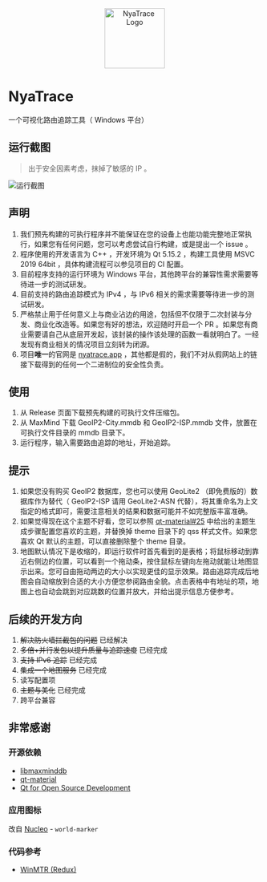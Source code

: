 <div align="center">

<img src="https://nyatrace.app/images/NyaTrace.svg" width="120" height="120" alt="NyaTrace Logo"/>

</div>

# NyaTrace

一个可视化路由追踪工具（ Windows 平台）

## 运行截图

> 出于安全因素考虑，抹掉了敏感的 IP 。

![运行截图](https://nyatrace.app/images/screenshot.png)

## 声明

1. 我们预先构建的可执行程序并不能保证在您的设备上也能功能完整地正常执行，如果您有任何问题，您可以考虑尝试自行构建，或是提出一个 issue 。
2. 程序使用的开发语言为 C++ ，开发环境为 Qt 5.15.2 ，构建工具使用 MSVC 2019 64bit ，具体构建流程可以参见项目的 CI 配置。
3. 目前程序支持的运行环境为 Windows 平台，其他跨平台的兼容性需求需要等待进一步的测试研发。
4. 目前支持的路由追踪模式为 IPv4 ，与 IPv6 相关的需求需要等待进一步的测试研发。
5. 严格禁止用于任何意义上与商业沾边的用途，包括但不仅限于二次封装与分发、商业化改造等。如果您有好的想法，欢迎随时开启一个 PR 。如果您有商业需要请自己从底层开发起，该封装的操作该处理的函数一看就明白了。一经发现有商业相关的情况项目立刻转为闭源。
6. 项目**唯一**的官网是 [nyatrace.app](https://nyatrace.app) ，其他都是假的，我们不对从假网站上的链接下载得到的任何一个二进制位的安全性负责。

## 使用

1. 从 Release 页面下载预先构建的可执行文件压缩包。
2. 从 MaxMind 下载 GeoIP2-City.mmdb 和 GeoIP2-ISP.mmdb 文件，放置在可执行文件目录的 mmdb 目录下。
3. 运行程序，输入需要路由追踪的地址，开始追踪。

## 提示

1. 如果您没有购买 GeoIP2 数据库，您也可以使用 GeoLite2 （即免费版的）数据库作为替代（ GeoIP2-ISP 请用 GeoLite2-ASN 代替），将其重命名为上文指定的格式即可，需要注意相关的结果和数据可能并不如完整版丰富准确。
2. 如果觉得现在这个主题不好看，您可以参照 [qt-material#25](https://github.com/UN-GCPDS/qt-material/issues/25#issuecomment-835368713) 中给出的主题生成步骤配置您喜欢的主题，并替换掉 theme 目录下的 qss 样式文件。如果您喜欢 Qt 默认的主题，可以直接删除整个 theme 目录。
3. 地图默认情况下是收缩的，即运行软件时首先看到的是表格；将鼠标移动到靠近右侧边的位置，可以看到一个拖动条，按住鼠标左键向左拖动就能让地图显示出来。您可自由拖动两边的大小以实现更佳的显示效果。路由追踪完成后地图会自动缩放到合适的大小方便您参阅路由全貌。点击表格中有地址的项，地图上也自动会跳到对应跳数的位置并放大，并给出提示信息方便参考。

## 后续的开发方向

1. ~~解决防火墙拦截包的问题~~ 已经解决
2. ~~多倍+并行发包以提升质量与追踪速度~~ 已经完成
3. ~~支持 IPv6 追踪~~ 已经完成
4. ~~集成一个地图服务~~ 已经完成
5. 读写配置项
6. ~~主题与美化~~ 已经完成
7. 跨平台兼容

## 非常感谢

### 开源依赖

- [libmaxminddb](https://github.com/maxmind/libmaxminddb)
- [qt-material](https://github.com/UN-GCPDS/qt-material)
- [Qt for Open Source Development](https://www.qt.io/download-open-source)

### 应用图标

改自 [Nucleo](https://nucleoapp.com/) - `world-marker`

### 代码参考

- [WinMTR (Redux)](https://github.com/White-Tiger/WinMTR)
